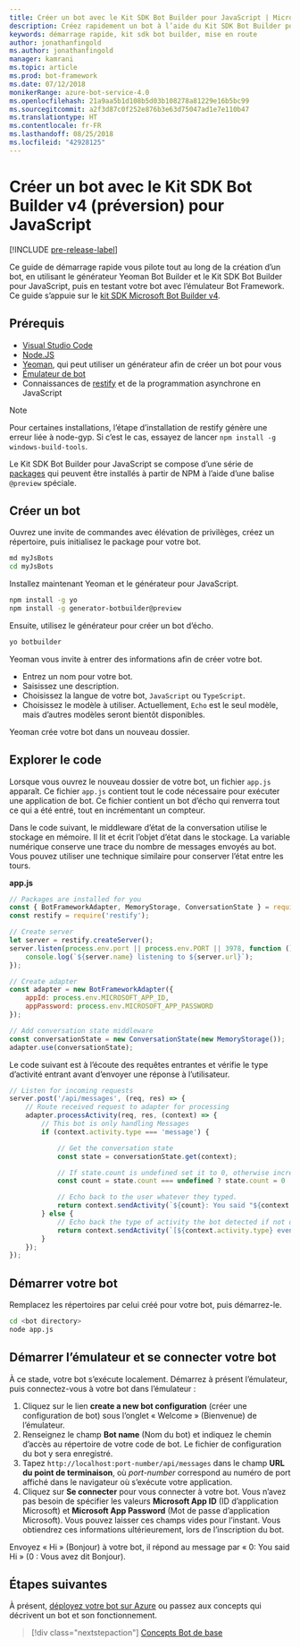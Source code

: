 ```yaml
---
title: Créer un bot avec le Kit SDK Bot Builder pour JavaScript | Microsoft Docs
description: Créez rapidement un bot à l’aide du Kit SDK Bot Builder pour JavaScript.
keywords: démarrage rapide, kit sdk bot builder, mise en route
author: jonathanfingold
ms.author: jonathanfingold
manager: kamrani
ms.topic: article
ms.prod: bot-framework
ms.date: 07/12/2018
monikerRange: azure-bot-service-4.0
ms.openlocfilehash: 21a9aa5b1d108b5d03b108278a81229e16b5bc99
ms.sourcegitcommit: a2f3d87c0f252e876b3e63d75047ad1e7e110b47
ms.translationtype: HT
ms.contentlocale: fr-FR
ms.lasthandoff: 08/25/2018
ms.locfileid: "42928125"
---
```

# <a name="create-a-bot-with-the-bot-builder-sdk-v4-preview-for-javascript"></a>Créer un bot avec le Kit SDK Bot Builder v4 (préversion) pour JavaScript

[!INCLUDE [pre-release-label](../includes/pre-release-label.md)]

Ce guide de démarrage rapide vous pilote tout au long de la création d’un bot, en utilisant le générateur Yeoman Bot Builder et le Kit SDK Bot Builder pour JavaScript, puis en testant votre bot avec l’émulateur Bot Framework. Ce guide s’appuie sur le [kit SDK Microsoft Bot Builder v4](https://github.com/Microsoft/botbuilder-js).

## <a name="prerequisites"></a>Prérequis

- [Visual Studio Code](https://www.visualstudio.com/downloads)
- [Node.JS](https://nodejs.org/en/)
- [Yeoman](http://yeoman.io/), qui peut utiliser un générateur afin de créer un bot pour vous
- [Émulateur de bot](https://github.com/Microsoft/BotFramework-Emulator)
- Connaissances de [restify](http://restify.com/) et de la programmation asynchrone en JavaScript

> [!NOTE]
> Pour certaines installations, l’étape d’installation de restify génère une erreur liée à node-gyp.
> Si c’est le cas, essayez de lancer `npm install -g windows-build-tools`.

Le Kit SDK Bot Builder pour JavaScript se compose d’une série de [packages](https://github.com/Microsoft/botbuilder-js/tree/master/libraries) qui peuvent être installés à partir de NPM à l’aide d’une balise `@preview` spéciale.

## <a name="create-a-bot"></a>Créer un bot

Ouvrez une invite de commandes avec élévation de privilèges, créez un répertoire, puis initialisez le package pour votre bot.

```bash
md myJsBots
cd myJsBots
```

Installez maintenant Yeoman et le générateur pour JavaScript.

```bash
npm install -g yo
npm install -g generator-botbuilder@preview
```

Ensuite, utilisez le générateur pour créer un bot d’écho.

```bash
yo botbuilder
```

Yeoman vous invite à entrer des informations afin de créer votre bot.

- Entrez un nom pour votre bot.
- Saisissez une description.
- Choisissez la langue de votre bot, `JavaScript` ou `TypeScript`.
- Choisissez le modèle à utiliser. Actuellement, `Echo` est le seul modèle, mais d’autres modèles seront bientôt disponibles.

Yeoman crée votre bot dans un nouveau dossier.

## <a name="explore-code"></a>Explorer le code

Lorsque vous ouvrez le nouveau dossier de votre bot, un fichier `app.js` apparaît. Ce fichier `app.js` contient tout le code nécessaire pour exécuter une application de bot. Ce fichier contient un bot d’écho qui renverra tout ce qui a été entré, tout en incrémentant un compteur.

Dans le code suivant, le middleware d’état de la conversation utilise le stockage en mémoire. Il lit et écrit l’objet d’état dans le stockage. La variable numérique conserve une trace du nombre de messages envoyés au bot. Vous pouvez utiliser une technique similaire pour conserver l’état entre les tours.

**app.js**
```javascript
// Packages are installed for you
const { BotFrameworkAdapter, MemoryStorage, ConversationState } = require('botbuilder');
const restify = require('restify');

// Create server
let server = restify.createServer();
server.listen(process.env.port || process.env.PORT || 3978, function () {
    console.log(`${server.name} listening to ${server.url}`);
});

// Create adapter
const adapter = new BotFrameworkAdapter({
    appId: process.env.MICROSOFT_APP_ID,
    appPassword: process.env.MICROSOFT_APP_PASSWORD
});

// Add conversation state middleware
const conversationState = new ConversationState(new MemoryStorage());
adapter.use(conversationState);
```

Le code suivant est à l’écoute des requêtes entrantes et vérifie le type d’activité entrant avant d’envoyer une réponse à l’utilisateur.

```javascript
// Listen for incoming requests
server.post('/api/messages', (req, res) => {
    // Route received request to adapter for processing
    adapter.processActivity(req, res, (context) => {
        // This bot is only handling Messages
        if (context.activity.type === 'message') {

            // Get the conversation state
            const state = conversationState.get(context);

            // If state.count is undefined set it to 0, otherwise increment it by 1
            const count = state.count === undefined ? state.count = 0 : ++state.count;

            // Echo back to the user whatever they typed.
            return context.sendActivity(`${count}: You said "${context.activity.text}"`);
        } else {
            // Echo back the type of activity the bot detected if not of type message
            return context.sendActivity(`[${context.activity.type} event detected]`);
        }
    });
});
```

## <a name="start-your-bot"></a>Démarrer votre bot

Remplacez les répertoires par celui créé pour votre bot, puis démarrez-le.

```bash
cd <bot directory>
node app.js
```

## <a name="start-the-emulator-and-connect-your-bot"></a>Démarrer l’émulateur et se connecter votre bot

À ce stade, votre bot s’exécute localement. Démarrez à présent l’émulateur, puis connectez-vous à votre bot dans l’émulateur :

1. Cliquez sur le lien **create a new bot configuration** (créer une configuration de bot) sous l’onglet « Welcome » (Bienvenue) de l’émulateur.
1. Renseignez le champ **Bot name** (Nom du bot) et indiquez le chemin d’accès au répertoire de votre code de bot. Le fichier de configuration du bot y sera enregistré.
1. Tapez `http://localhost:port-number/api/messages` dans le champ **URL du point de terminaison**, où *port-number* correspond au numéro de port affiché dans le navigateur où s’exécute votre application.
1. Cliquez sur **Se connecter** pour vous connecter à votre bot. Vous n’avez pas besoin de spécifier les valeurs **Microsoft App ID** (ID d’application Microsoft) et **Microsoft App Password** (Mot de passe d’application Microsoft). Vous pouvez laisser ces champs vides pour l’instant. Vous obtiendrez ces informations ultérieurement, lors de l’inscription du bot.

Envoyez « Hi » (Bonjour) à votre bot, il répond au message par « 0: You said Hi » (0 : Vous avez dit Bonjour).

## <a name="next-steps"></a>Étapes suivantes

À présent, [déployez votre bot sur Azure](../bot-builder-howto-deploy-azure.md) ou passez aux concepts qui décrivent un bot et son fonctionnement.

> [!div class="nextstepaction"]
> [Concepts Bot de base](../v4sdk/bot-builder-basics.md)
